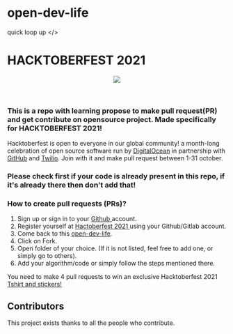 # open-dev-life
quick loop up &lt;/>
# HACKTOBERFEST 2021

<p align="center">
  <img src="https://github.com/N1ght420/hacktoberfest2021/blob/main/FILE/hacktoberfest.svg">
</p><br>

### This is a repo with learning propose to make pull request(PR) and get contribute on opensource project. Made specifically for HACKTOBERFEST 2021!  
Hacktoberfest is open to everyone in our global community! a month-long celebration of open source software run by <a href="https://www.digitalocean.com/">DigitalOcean</a> in partnership with <a href="https://github.com/">GitHub</a> and <a href="https://www.twilio.com/">Twilio</a>. Join with it and make pull request between 1-31 october.
### Please check first if your code is already present in this repo, if it's already there then don't add that!

### How to create pull requests (PRs)?
  1. Sign up or sign in to your <a href="https://github.com/"> Github </a> account.
  2. Register yourself at <a href="https://hacktoberfest.digitalocean.com/"> Hactoberfest 2021 </a> using your Github/Gitlab account.
  3. Come back to this <a href="https://github.com/samiul-bs23/open-dev-life"> open-dev-life</a>.
  4. Click on Fork.
  4. Open folder of your choice. (If it is not listed, feel free to add one, or simply go to others).
  5. Add your algorithm/code or simply follow the steps mentioned there.
  

 You need to make 4 pull requests to win an exclusive Hacktoberfest 2021 <a href="https://hacktoberfestswaglist.com/"> Tshirt and stickers! </a>

## Contributors
This project exists thanks to all the people who contribute.
